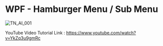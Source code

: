 # WPF - Hamburger Menu / Sub Menu 

![TN_AI_001](https://user-images.githubusercontent.com/55704859/122200886-1619e700-ceb9-11eb-8d53-71509eaab455.jpg)

YouTube Video Tutorial Link : https://www.youtube.com/watch?v=YkZq3u9gmRc
